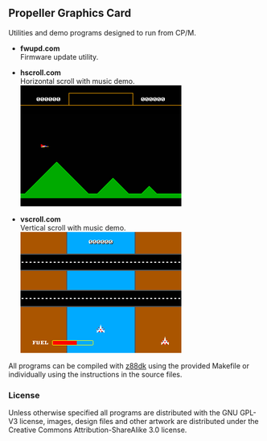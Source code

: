 ## Propeller Graphics Card

Utilities and demo programs designed to run from CP/M.

 * **fwupd.com**  
   Firmware update utility.  
   
 * **hscroll.com**  
   Horizontal scroll with music demo.  
   ![screen](hscroll.png)  
 * **vscroll.com**  
   Vertical scroll with music demo.  
   ![screen](vscroll.png)  

All programs can be compiled with [z88dk](https://www.z88dk.org) using the provided Makefile or individually using the instructions in the source files.

### License

Unless otherwise specified all programs are distributed with the GNU GPL-V3 license, images, design files and other artwork
are distributed under the Creative Commons Attribution-ShareAlike 3.0 license.
